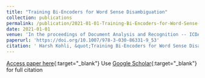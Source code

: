 ```yaml
---
title: "Training Bi-Encoders for Word Sense Disambiguation"
collection: publications
permalink: /publication/2021-01-01-Training-Bi-Encoders-for-Word-Sense-Disambiguation
date: 2021-01-01
venue: 'In the proceedings of Document Analysis and Recognition -- ICDAR 2021'
paperurl: 'https://doi.org/10.1007/978-3-030-86331-9_53'
citation: ' Harsh Kohli, &quot;Training Bi-Encoders for Word Sense Disambiguation.&quot; In the proceedings of Document Analysis and Recognition -- ICDAR 2021, 2021.'
---
```

[Access paper here](https://doi.org/10.1007/978-3-030-86331-9_53){:target="_blank"}
Use [Google Scholar](https://scholar.google.com/scholar?q=Training+Bi+Encoders+for+Word+Sense+Disambiguation){:target="_blank"} for full citation
